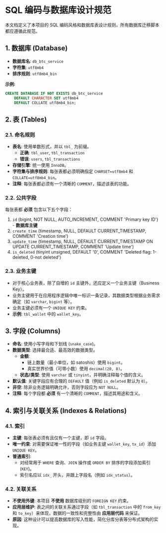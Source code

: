 # SQL 编码与数据库设计规范

本文档定义了本项目的 SQL 编码风格和数据库表设计规则，所有数据库迁移脚本都应遵循此规范。

## 1. 数据库 (Database)

- **数据库名**: `db_btc_service`
- **字符集**: `utf8mb4`
- **排序规则**: `utf8mb4_bin`

**示例:**
```sql
CREATE DATABASE IF NOT EXISTS db_btc_service
    DEFAULT CHARACTER SET utf8mb4
    DEFAULT COLLATE utf8mb4_bin;
```

## 2. 表 (Tables)

### 2.1. 命名规则

- **表名**: 使用单数形式，并以 `tbl_` 为前缀。
  - **正确**: `tbl_user`, `tbl_transaction`
  - **错误**: `users`, `tbl_transactions`
- **存储引擎**: 统一使用 `InnoDB`。
- **字符集与排序规则**: 每张表都必须明确指定 `CHARSET=utf8mb4` 和 `COLLATE=utf8mb4_bin`。
- **注释**: 每张表都必须有一个清晰的 `COMMENT`，描述该表的功能。

### 2.2. 公共字段

每张表都 **必须** 包含以下五个字段：

1.  `id` (bigint, NOT NULL, AUTO_INCREMENT, COMMENT 'Primary key ID') - **数据库主键**
2.  `create_time` (timestamp, NULL, DEFAULT CURRENT_TIMESTAMP, COMMENT 'Creation time')
3.  `update_time` (timestamp, NULL, DEFAULT CURRENT_TIMESTAMP ON UPDATE CURRENT_TIMESTAMP, COMMENT 'Update time')
4.  `is_deleted` (tinyint unsigned, DEFAULT '0', COMMENT 'Deleted flag: 1-deleted, 0-not deleted')

### 2.3. 业务主键

- 对于核心业务表，除了自增的 `id` 主键外，还应定义一个业务主键（Business Key）。
- 业务主键用于在应用程序逻辑中唯一标识一条记录，其数据类型根据业务需求确定（如 `varchar`, `bigint` 等）。
- 业务主键必须有一个 `UNIQUE KEY` 约束。
- **示例**: `tbl_wallet` 中的 `wallet_key`。

## 3. 字段 (Columns)

- **命名**: 使用小写字母和下划线 (`snake_case`)。
- **数据类型**: 选择最合适、最高效的数据类型。
  - **金额**:
    - 链上数量（最小单位，如 satoshis）使用 `bigint`。
    - 真实世界价值（可带小数）使用 `decimal(20, 8)`。
  - **状态/类型**: 使用 `varchar` 或 `tinyint`，并明确注释每个值的含义。
- **默认值**: 关键字段应有合理的 `DEFAULT` 值（例如 `is_deleted` 默认为 `0`）。
- **非空**: 除非业务逻辑明确允许，否则字段应为 `NOT NULL`。
- **注释**: 每个字段都 **必须** 有一个清晰的 `COMMENT`，描述其用途和含义。

## 4. 索引与关联关系 (Indexes & Relations)

### 4.1. 索引

- **主键**: 每张表必须有且仅有一个主键，即 `id` 字段。
- **唯一约束**: 对需要保证唯一性的字段（如业务主键 `wallet_key`, `tx_id`）添加 `UNIQUE KEY`。
- **普通索引**:
  - 对经常用于 `WHERE` 查询、`JOIN` 操作或 `ORDER BY` 排序的字段添加索引 (`KEY`)。
  - 索引名应以 `idx_` 开头，并跟上字段名（例如 `idx_status`）。

### 4.2. 关联关系

- **不使用外键**: 本项目 **不使用** 数据库级别的 `FOREIGN KEY` 约束。
- **应用层维护**: 表之间的关联关系通过字段（如 `tbl_transaction` 中的 `from_key` 和 `to_key`）来体现，数据的一致性和完整性由 **应用层代码** 来保证。
- **原因**: 这种设计可以提高数据库的写入性能，简化分库分表等分布式架构的实现。
